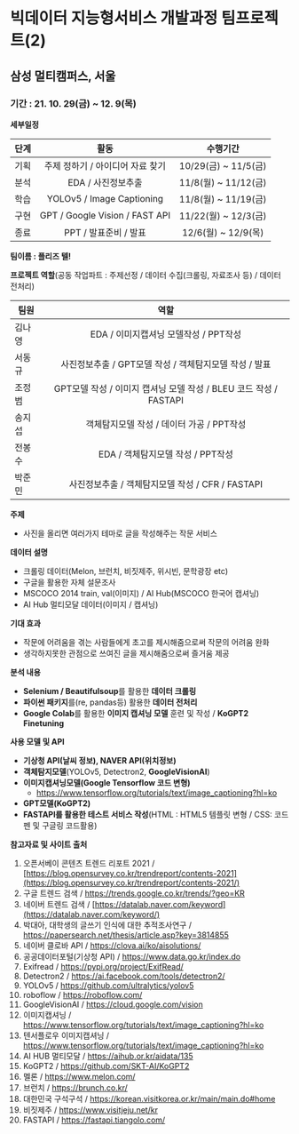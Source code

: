 # 빅데이터 지능형서비스 개발과정 팀프로젝트(2)

## 삼성 멀티캠퍼스, 서울

### 기간 : 21. 10. 29(금) ~ 12. 9(목)

**세부일정** 

| 단계 |               활동               |       수행기간       |
| :--: | :------------------------------: | :------------------: |
| 기획 | 주제 정하기 / 아이디어 자료 찾기 | 10/29(금) ~ 11/5(금) |
| 분석 |        EDA / 사진정보추출        | 11/8(월) ~ 11/12(금) |
| 학습 |    YOLOv5 / Image Captioning     | 11/8(월) ~ 11/19(금) |
| 구현 |  GPT / Google Vision / FAST API  | 11/22(월) ~ 12/3(금) |
| 종료 |      PPT / 발표준비 / 발표       | 12/6(월) ~ 12/9(목)  |

**팀이름 : 플리즈 텔!**

**프로젝트 역할**(공동 작업파트 : 주제선정 / 데이터 수집(크롤링, 자료조사 등) / 데이터 전처리)

| 팀원   |                             역할                             |
| ------ | :----------------------------------------------------------: |
| 김나영 |            EDA / 이미지캡셔닝 모델작성 / PPT작성             |
| 서동규 |    사진정보추출 / GPT모델 작성 / 객체탐지모델 작성 / 발표    |
| 조정범 | GPT모델 작성 / 이미지 캡셔닝 모델 작성 / BLEU 코드 작성 / FASTAPI |
| 송지섭 |          객체탐지모델 작성 / 데이터 가공 / PPT작성           |
| 전봉수 |              EDA / 객체탐지모델 작성 / PPT작성               |
| 박준민 |       사진정보추출 / 객체탐지모델 작성 / CFR / FASTAPI       |

**주제**

- 사진을 올리면 여러가지 테마로 글을 작성해주는 작문 서비스


 **데이터 설명**

- 크롤링 데이터(Melon, 브런치, 비짓제주, 위시빈, 문학광장 etc)
- 구글을 활용한 자체 설문조사
- MSCOCO 2014 train, val(이미지) / AI Hub(MSCOCO 한국어 캡셔닝)
- AI Hub 멀티모달 데이터(이미지 / 캡셔닝)

**기대 효과**

- 작문에 어려움을 겪는 사람들에게 초고를 제시해줌으로써 작문의 어려움 완화
- 생각하지못한 관점으로 쓰여진 글을 제시해줌으로써 즐거움 제공

**분석 내용**

- **Selenium / Beautifulsoup**를 활용한 **데이터 크롤링**
- **파이썬 패키지**를(re, pandas등) 활용한 **데이터 전처리**
- **Google Colab**를 활용한 **이미지 캡셔닝 모델** 훈련 및 작성 / **KoGPT2 Finetuning**

**사용 모델 및 API**

- **기상청 API(날씨 정보), NAVER API(위치정보)**
- **객체탐지모델**(YOLOv5, Detectron2, **GoogleVisionAI**)
- **이미지캡셔닝모델(Google Tensorflow 코드 변형)**
  - https://www.tensorflow.org/tutorials/text/image_captioning?hl=ko
- **GPT모델(KoGPT2)**
- **FASTAPI를 활용한 테스트 서비스 작성**(HTML : HTML5 템플릿 변형 / CSS: 코드펜 및 구글링 코드활용)

**참고자료 및 사이트 출처**

1. 오픈서베이 콘텐츠 트렌드 리포트 2021 / [https://blog.opensurvey.co.kr/trendreport/contents-2021](https://blog.opensurvey.co.kr/trendreport/contents-2021/)
2. 구글 트렌드 검색  / https://trends.google.co.kr/trends/?geo=KR
3. 네이버 트렌드 검색 / [https://datalab.naver.com/keyword](https://datalab.naver.com/keyword/)
4. 박대아, 대학생의 글쓰기 인식에 대한 추적조사연구 / https://papersearch.net/thesis/article.asp?key=3814855
5. 네이버 클로바 API / https://clova.ai/ko/aisolutions/
6. 공공데이터포털(기상청 API) /  https://www.data.go.kr/index.do
7. Exifread / https://pypi.org/project/ExifRead/
8. Detectron2 / https://ai.facebook.com/tools/detectron2/
9. YOLOv5 / https://github.com/ultralytics/yolov5
10. roboflow / https://roboflow.com/
11. GoogleVisionAI / https://cloud.google.com/vision
12. 이미지캡셔닝 / https://www.tensorflow.org/tutorials/text/image_captioning?hl=ko
13. 텐서플로우 이미지캡셔닝 / https://www.tensorflow.org/tutorials/text/image_captioning?hl=ko
14. AI HUB 멀티모달 / https://aihub.or.kr/aidata/135
15. KoGPT2 / https://github.com/SKT-AI/KoGPT2
16. 멜론 / https://www.melon.com/
17. 브런치 / https://brunch.co.kr/
18. 대한민국 구석구석 / https://korean.visitkorea.or.kr/main/main.do#home
19. 비짓제주 / https://www.visitjeju.net/kr
20. FASTAPI / https://fastapi.tiangolo.com/





